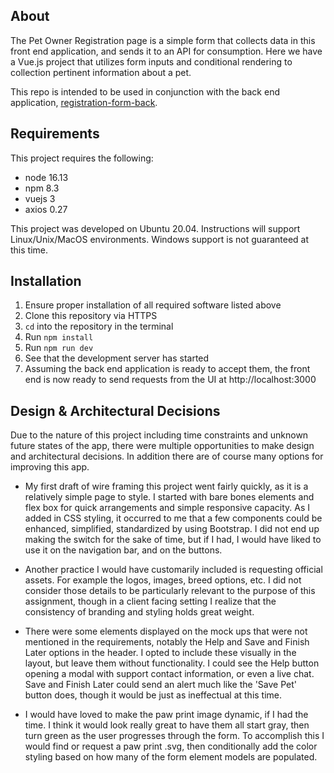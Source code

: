 ## About

The Pet Owner Registration page is a simple form that collects data in this front end application, and sends it to an API for consumption. Here we have a Vue.js project that utilizes form inputs and conditional rendering to collection pertinent information about a pet.

This repo is intended to be used in conjunction with the back end application, [registration-form-back](https://github.com/elemee3/registration-form-back).

## Requirements

This project requires the following:
  - node 16.13
  - npm 8.3
  - vuejs 3
  - axios 0.27

This project was developed on Ubuntu 20.04. Instructions will support Linux/Unix/MacOS environments. Windows support is not guaranteed at this time.

## Installation

1. Ensure proper installation of all required software listed above
2. Clone this repository via HTTPS
3. `cd` into the repository in the terminal
4. Run `npm install`
5. Run `npm run dev`
6. See that the development server has started
7. Assuming the back end application is ready to accept them, the front end is now ready to send requests from the UI at http://localhost:3000

## Design & Architectural Decisions

Due to the nature of this project including time constraints and unknown future states of the app, there were multiple opportunities to make design and architectural decisions. In addition there are of course many options for improving this app.

- My first draft of wire framing this project went fairly quickly, as it is a relatively simple page to style. I started with bare bones elements and flex box for quick arrangements and simple responsive capacity. As I added in CSS styling, it occurred to me that a few components could be enhanced, simplified, standardized by using Bootstrap. I did not end up making the switch for the sake of time, but if I had, I would have liked to use it on the navigation bar, and on the buttons.

- Another practice I would have customarily included is requesting official assets. For example the logos, images, breed options, etc. I did not consider those details to be particularly relevant to the purpose of this assignment, though in a client facing setting I realize that the consistency of branding and styling holds great weight.

- There were some elements displayed on the mock ups that were not mentioned in the requirements, notably the Help and Save and Finish Later options in the header. I opted to include these visually in the layout, but leave them without functionality. I could see the Help button opening a modal with support contact information, or even a live chat. Save and Finish Later could send an alert much like the 'Save Pet' button does, though it would be just as ineffectual at this time.

- I would have loved to make the paw print image dynamic, if I had the time. I think it would look really great to have them all start gray, then turn green as the user progresses through the form. To accomplish this I would find or request a paw print .svg, then conditionally add the color styling based on how many of the form element models are populated.
